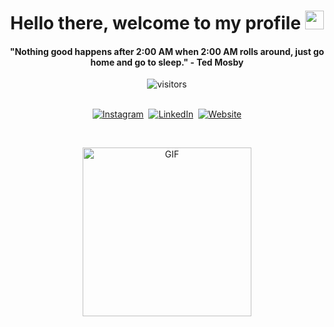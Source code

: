 <p>
  <h1 align="center"><b>Hello there, welcome to my profile <img src="https://raw.githubusercontent.com/iampavangandhi/iampavangandhi/master/gifs/Hi.gif" width="30px"></b></h1>
</p>

<p>
  <h4 align="center"><b>"Nothing good happens after 2:00 AM when 2:00 AM rolls around, just go home and go to sleep." - Ted Mosby</b></h4>
</p>

<p align="center">
    <img align="center" alt="visitors" src="https://gpvc.arturio.dev/cimbraien" />
</p>

<p align="center">
<br>
<a href="https://instagram.com/cimbraien"><img src="https://img.shields.io/badge/instagram-%23E4405F.svg?&style=for-the-badge&color=833ab4&logo=instagram&logoColor=white" alt="Instagram" /></a>&nbsp;
<a href="https://www.linkedin.com/in/kimbrian-marshall/"><img src="https://img.shields.io/badge/linkedin-%230077B5.svg?&style=for-the-badge&logo=linkedin&logoColor=white" alt="LinkedIn" /></a>&nbsp;
<a href="https://cimbraien.id/"><img alt="Website" src="https://img.shields.io/website?style=for-the-badge&up_message=cimbraien.id&url=https%3A%2F%2Fkkvanonymous.github.io%2F"></a>
</p>

<br>

<p align="center">
<img height="270px" alt="GIF" src="https://i.giphy.com/media/3o7aCTfyhYawdOXcFW/giphy.webp" />
</p>
<br>
